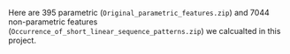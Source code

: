 Here are 395 parametric (`Original_parametric_features.zip`) and 7044 non-parametric features (`Occurrence_of_short_linear_sequence_patterns.zip`) we calcualted in this project.
 

